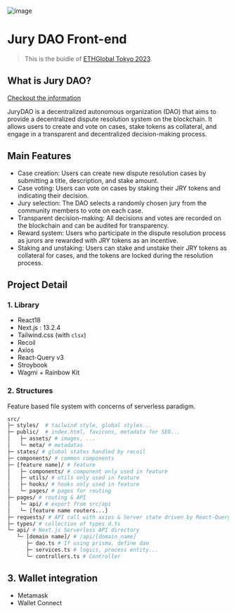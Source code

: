 ![image](https://user-images.githubusercontent.com/65929678/232244423-20b3e899-92b7-4b3e-8fbe-3c31ba2b5055.png)

# Jury DAO Front-end

> This is the buidle of [ETHGlobal Tokyo 2023](https://ethglobal.com/events/tokyo).

## What is Jury DAO?

[Checkout the information](https://github.com/catze-labs/jury-dao-info)

JuryDAO is a decentralized autonomous organization (DAO) that aims to provide a decentralized dispute resolution system on the blockchain. It allows users to create and vote on cases, stake tokens as collateral, and engage in a transparent and decentralized decision-making process.


## Main Features

- Case creation: Users can create new dispute resolution cases by submitting a title, description, and stake amount.
- Case voting: Users can vote on cases by staking their JRY tokens and indicating their decision.
- Jury selection: The DAO selects a randomly chosen jury from the community members to vote on each case.
- Transparent decision-making: All decisions and votes are recorded on the blockchain and can be audited for transparency.
- Reward system: Users who participate in the dispute resolution process as jurors are rewarded with JRY tokens as an incentive.
- Staking and unstaking: Users can stake and unstake their JRY tokens as collateral for cases, and the tokens are locked during the resolution process.


## Project Detail

### 1. Library

- React18
- Next.js : 13.2.4
- Tailwind.css (with `clsx`)
- Recoil
- Axios
- React-Query v3
- Stroybook
- Wagmi + Rainbow Kit

### 2. Structures

Feature based file system with concerns of serverless paradigm.

```bash
src/
├─ styles/  # tailwind style, global styles...
├─ public/  # index.html, favicons, metadata for SEO...
│   ├─ assets/ # images, ...
│   └─ meta/ # metadatas
├─ states/ # global states handled by recoil
├─ components/ # common components
├─ [feature name]/ # feature
│   ├─ components/ # component only used in feature
│   ├─ utils/ # utils only used in feature
│   ├─ hooks/ # hooks only used in feature
│   └─ pages/ # pages for routing
├─ pages/ # routing & API
│   └─ api/ # export from src/api
│   └─ [feature name routers...]
├─ requests/ # API call with axios & Server state driven by React-Query
├─ types/ # collection of types d.ts
└─ api/ # Next.js Serverless API directory
   └─ [domain name]/ # /api/[domain_name]
      ├─ dao.ts # If using prisma, define dao
      ├─ services.ts # logics, process entity...
      └─ controllers.ts # Controller
```

## 3. Wallet integration

- Metamask
- Wallet Connect
